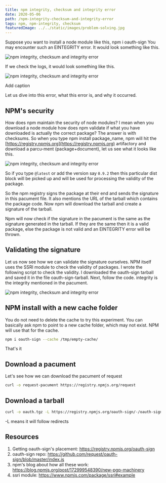 ```yaml
---
title: npm integrity, checksum and integrity error
date: 2020-05-06
path: /npm-integrity-checksum-and-integrity-error
tags: npm, npm-integrity, checksum
featuredImage: ../../static/images/problem-solving.jpg
---
```


Suppose you want to install a node module like this,
npm i oauth-sign
You may encounter such an  EINTEGRITY error. It would look something like this.

![npm integrity, checksum and integrity error](/images/npm-eintegrity-pic-1.png)

If we check the logs, it would look something like this.

![npm integrity, checksum and integrity error](/images/npm-eintegrity-pic-2.png)

Add caption

Let us dive into this error, what this error is, and why it occurred. 

## NPM's security

How does npm maintain the security of node modules? I mean when you download a node module how does npm validate if what you have downloaded is actually the correct package?
The answer is with checksums. So when you type npm install package_name, npm will hit the [https://registry.npmjs.org](https://registry.npmjs.org) artifactory and download a parcu-ment (package+document), let us see what it looks like this.

![npm integrity, checksum and integrity error](/images/npm-eintegrity-pic-3.png)

So if you type `@latest` or add the version say `0.9.2` then this particular dist block will be picked up and will be used for processing the validity of the package.

So the npm registry signs the package at their end and sends the signature in this pacument file. It also mentions the URL of the tarball which contains the package code. Now npm will download the tarball and create a signature of the tarball. 

Npm will now check if the signature in the pacument is the same as the signature generated in the tarball. If they are the same then it is a valid package, else the package is not valid and an EINTEGRITY error will be thrown.

## Validating the signature

Let us now see how we can validate the signature ourselves. NPM itself uses the SSRI module to check the validity of packages. I wrote the following script to check the validity. I downloaded the oauth-sign tarball and saved it in the file oauth-sign-tarball. Next, follow the code. integrity is the integrity mentioned in the pacument.

![npm integrity, checksum and integrity error](/images/npm-eintegrity-pic-4.png)


## NPM install with a new cache folder

You do not need to delete the cache to try this experiment. You can basically ask npm to point to a new cache folder, which may not exist. NPM will use that for the cache.

```bash
npm i oauth-sign --cache /tmp/empty-cache/
```

That's it

## Download a pacument

Let's see how we can download the pacument of request

```bash
curl -o request-pacument https://registry.npmjs.org/request
```

## Download a tarball

```bash
curl -o oauth.tgz -L https://registry.npmjs.org/oauth-sign/-/oauth-sign-0.9.0.tgz
```

-L means it will follow redirects

## Resources

1. Getting oauth-sign's placement: https://registry.npmjs.org/oauth-sign
2. oauth-sign repo: https://github.com/request/oauth-sign/blob/master/index.js
3. npm's blog about how all these work: https://blog.npmjs.org/post/172999548390/new-pgp-machinery
4. ssri module: https://www.npmjs.com/package/ssri#example